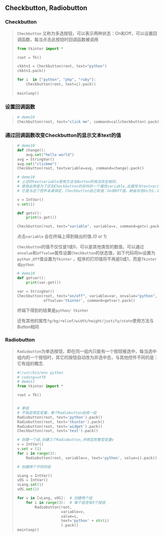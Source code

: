## Checkbutton, Radiobutton

### Checkbutton

> `Checkbutton` 又称为多选按钮，可以表示两种状态：On和Off，可以设置回调函数，每当点击此按钮时回调函数被调用
>
> ```python
> from tkinter import * 
>
> root = Tk()
>
> ckbtn1 = Checkbutton(root, text="python")
> ckbtn1.pack()
>
> for i  in ["python", "php", "ruby"]:
>     Checkbutton(root, text=i).pack()
>     
> mainloop()
> ```

### 设置回调函数

> ```python
> # demo10
> Checkbutton(root, text="click me", command=callcheckbutton).pack()
> ```

### 通过回调函数改变Checkbutton的显示文本text的值

> ```python
> # demo10
> def change():
>     avg.set("hello world")
> avg = StringVar()
> avg.set("clickme")
> Checkbutton(root, textvariable=avg, command=change).pack()
> ```
>
> ```python
> # demo10
> # 上述的textvariable使用方法与Button的用法完全相同，
> # 使用此例是为了区别Checkbutton的另外的一个属性variable,此属性与textvariable不同，
> # 它是与这个控件本身绑定，Checkbutton自己有值：On和Off值，缺省状态On为1，Off为0，如
>
> v = IntVar()
> v.set(1)
>
> def getv():
>     print(v.get())
>
> Checkbutton(root, text="variable", variable=v, command=getv).pack()
> ```
>
> 点击`variable` 会在终端上得到输出的值.(0 or 1)
>
> `Checkbutton`的值不仅仅是1或0，可以是其他类型的数值，可以通过`onvalue`和`offvalue`属性设置`Checkbutton`的状态值，如下代码将`On`设置为`python` ,`Off`值设置为`Tkinter` ，程序的打印值将不再是0或1，而是`Tkinter或python`
>
> ```python
> # demo10
> def getvar():
>     print(var.get())
>
> var = StringVar()
> Checkbutton(root, text="on/off", variable=var, onvalue="python",
>             offvalue='tkinter', command=getvar).pack()
> ```
>
> 终端下得到的结果是`python/ tkinter`
>
> 还有其他的属性`fg/bg/relief/width/height/justify/state`使用方法与Button相同

### Radiobutton 

> `Radiobutton`为单选按钮，即在同一组内只能有一个按钮被选中，每当选中组内的一个按钮时，其它的按钮自动改为非选中态，与其他控件不同的是：它有组的概念.
>
> ```python
> #!/usr/bin/env python
> # coding=utf8
> # demo11
> from tkinter import *
>
> root = Tk()
>
>
> # 单组
> # 不指定绑定变量，每个Radiobutton自成一组
> Radiobutton(root, text='python').pack()
> Radiobutton(root, text='tkinter').pack()
> Radiobutton(root, text='widget').pack()
> Checkbutton(root, text='test').pack()
>
> # 创建一个组,创建三个Radiobutton,并绑定到整型变量v
> v = IntVar()
> v.set = (1)
> for i in range(3):
>     Radiobutton(root, variable=v, text='python', value=i).pack()
>
> # 创建两个不同的组
>
> vLang = IntVar()
> vOS = IntVar()
> vLang.set(1)
> vOS.set(2)
>
> for v in [vLang, vOS]:  # 创建两个组
>     for i in range(3):  # 每个组含有3个按钮
>         Radiobutton(root,
>                     variable=v,
>                     value=i,
>                     text='python' + str(i)
>                     ).pack()
> mainloop()
> ```
>
> 